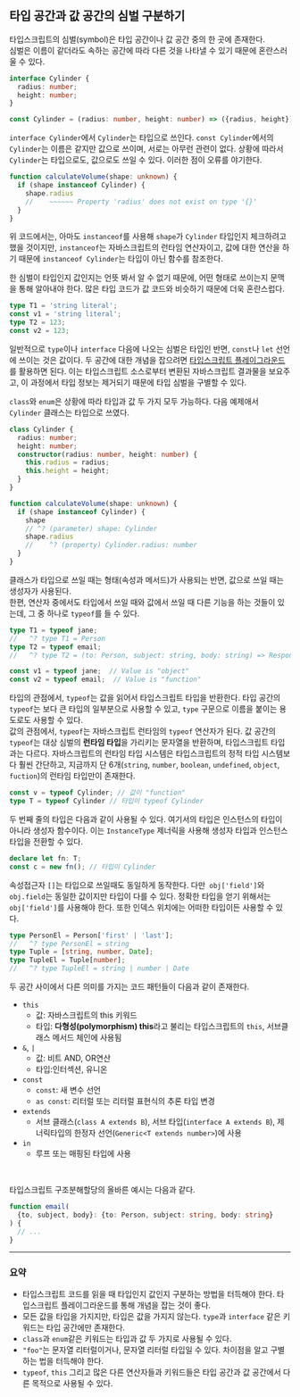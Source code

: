 ## 타입 공간과 값 공간의 심벌 구분하기

타입스크립트의 심벌(symbol)은 타입 공간이나 값 공간 중의 한 곳에 존재한다.  
심벌은 이름이 같더라도 속하는 공간에 따라 다른 것을 나타낼 수 있기 때문에 혼란스러울 수 있다.  
``` ts
interface Cylinder {
  radius: number;
  height: number;
}

const Cylinder = (radius: number, height: number) => ({radius, height});
```

`interface Cylinder`에서 `Cylinder`는 타입으로 쓰인다. `const Cylinder`에서의 `Cylinder`는 이름은 같지만 값으로 쓰이며, 서로는 아무런 관련이 없다. 상황에 따라서 `Cylinder`는 타입으로도, 값으로도 쓰일 수 있다. 이러한 점이 오류를 야기한다.

``` ts
function calculateVolume(shape: unknown) {
  if (shape instanceof Cylinder) {
    shape.radius
    //    ~~~~~~ Property 'radius' does not exist on type '{}'
  }
}
```
위 코드에서는, 아마도 `instanceof`를 사용해 `shape`가 `Cylinder` 타입인지 체크하려고 했을 것이지만, `instanceof`는 자바스크립트의 런타임 연산자이고, 값에 대한 연산을 하기 때문에 `instanceof Cylinder`는 타입이 아닌 함수를 참조한다.  

한 심벌이 타입인지 값인지는 언뜻 봐서 알 수 없기 때문에, 어떤 형태로 쓰이는지 문맥을 통해 알아내야 한다. 많은 타입 코드가 값 코드와 비슷하기 때문에 더욱 혼란스럽다.  
``` ts
type T1 = 'string literal';
const v1 = 'string literal';
type T2 = 123;
const v2 = 123;
```
일반적으로 `type`이나 `interface` 다음에 나오는 심벌은 타입인 반면, `const`나 `let` 선언 에 쓰이는 것은 값이다. 두 공간에 대한 개념을 잡으려면 [타입스크립트 플레이그라운드](https://www.typescriptlang.org/play/)를 활용하면 된다. 이는 타입스크립트 소스로부터 변환된 자바스크립트 결과물을 보요주고, 이 과정에서 타입 정보는 제거되기 때문에 타입 심벌을 구별할 수 있다.  

`class`와 `enum`은 상황에 따라 타입과 값 두 가지 모두 가능하다. 다음 예제애서 `Cylinder` 클래스는 타입으로 쓰였다.
``` ts
class Cylinder {
  radius: number;
  height: number;
  constructor(radius: number, height: number) {
    this.radius = radius;
    this.height = height;
  }
}

function calculateVolume(shape: unknown) {
  if (shape instanceof Cylinder) {
    shape
    // ^? (parameter) shape: Cylinder
    shape.radius
    //    ^? (property) Cylinder.radius: number
  }
}
```
클래스가 타입으로 쓰일 때는 형태(속성과 메서드)가 사용되는 반면, 값으로 쓰일 때는 생성자가 사용된다.  
한편, 연산자 중에서도 타입에서 쓰일 때와 값에서 쓰일 때 다른 기능을 하는 것들이 있는데, 그 중 하나로 `typeof`를 들 수 있다.  
```ts
type T1 = typeof jane;
//   ^? type T1 = Person
type T2 = typeof email;
//   ^? type T2 = (to: Person, subject: string, body: string) => Response

const v1 = typeof jane;  // Value is "object"
const v2 = typeof email;  // Value is "function"
```
타입의 관점에서, `typeof`는 값을 읽어서 타입스크립트 타입을 반환한다. 타입 공간의 `typeof`는 보다 큰 타입의 일부분으로 사용할 수 있고, `type` 구문으로 이름을 붙이는 용도로도 사용할 수 있다.  
값의 관점에서, `typeof`는 자바스크립트 런타임의 `typeof` 연산자가 된다. 값 공간의 `typeof`는 대상 심벌의 **런타임 타입**을 가리키는 문자열을 반환하며, 타입스크립트 타입과는 다르다. 자바스크립트의 런타임 타입 시스템은 타입스크립트의 정적 타입 시스템보다 훨씬 간단하고, 지금까지 단 6개(`string`, `number`, `boolean`, `undefined`, `object`, `fuction`)의 런타임 타입만이 존재한다.
```ts
const v = typeof Cylinder; // 값이 "function"
type T = typeof Cylinder // 타입이 typeof Cylinder
```
두 번째 줄의 타입은 다음과 같이 사용될 수 있다. 여기서의 타입은 인스턴스의 타입이 아니라 생성자 함수이다. 이는 `InstanceType` 제너릭을 사용해 생성자 타입과 인스턴스 타입을 전환할 수 있다.  
``` ts
declare let fn: T;
const c = new fn(); // 타입이 Cylinder
```

속성접근자 `[]`는 타입으로 쓰일때도 동일하게 동작한다. 다만` obj['field']`와 `obj.field`는 동일한 값이지만 타입이 다를 수 있다. 정확한 타입을 얻기 위해서는 `obj['field']`를 사용해야 한다. 또한 인덱스 위치에는 어떠한 타입이든 사용할 수 있다.  
```ts
type PersonEl = Person['first' | 'last'];
//   ^? type PersonEl = string
type Tuple = [string, number, Date];
type TupleEl = Tuple[number];
//   ^? type TupleEl = string | number | Date
```

두 공간 사이에서 다른 의미를 가지는 코드 패턴들이 다음과 같이 존재한다.  

* `this`
  * 값: 자바스크립트의 this 키워드
  * 타입: **다형성(polymorphism) this**라고 불리는 타입스크립트의 `this`, 서브클래스 메서드 체인에 사용됨
* `&`, `|`
  * 값: 비트 AND, OR연산
  * 타입:인터섹션, 유니온
* `const`
  * `const`: 새 변수 선언
  * `as const`: 리터럴 또는 리터럴 표현식의 추론 타입 변경
* `extends`
  * 서브 클래스(`class A extends B`), 서브 타입(`interface A extends B`), 제너릭타입의 한정자 선언(`Generic<T extends number>`)에 사용
* `in`
  * 루프 또는 매핑된 타입에 사용

<br/>

타입스크립트 구조분해할당의 올바른 예시는 다음과 같다.  
``` ts
function email(
  {to, subject, body}: {to: Person, subject: string, body: string}
) {
  // ...
}
```

---
### 요약
* 타입스크립트 코드를 읽을 때 타입인지 값인지 구분하는 방법을 터득해야 한다. 타입스크립트 플레이그라운드를 통해 개념을 잡는 것이 좋다.
* 모든 값을 타입을 가지지만, 타입은 값을 가지지 않는다. `type`과 `interface` 같은 키워드는 타입 공간에만 존재한다.
* `class`과 `enum`같은 키워드는 타입과 값 두 가지로 사용될 수 있다.
* `"foo"`는 문자열 리터럴이거나, 문자열 리터럴 타입일 수 있다. 차이점을 알고 구별하는 법을 터득해야 한다.
* `typeof`, `this` 그리고 많은 다른 연산자들과 키워드들은 타입 공간과 값 공간에서 다른 목적으로 사용될 수 있다.